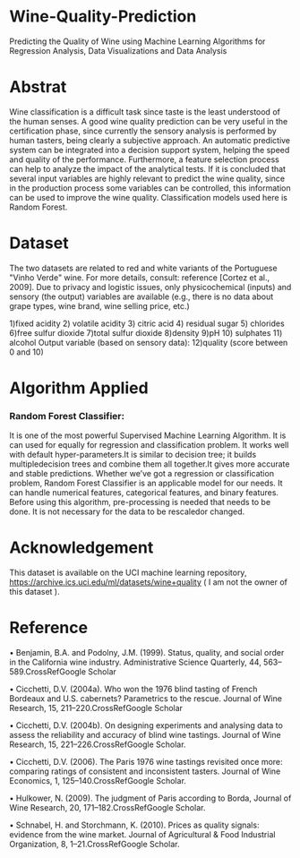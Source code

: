 # Wine-Quality-Prediction
Predicting the Quality of Wine using Machine Learning Algorithms for Regression Analysis, Data Visualizations and Data Analysis

# Abstrat

Wine classification is a difficult task since taste is the least understood of the human  senses. A good wine quality prediction can be very useful in the certification phase, since currently the sensory analysis is performed by human tasters, being clearly a subjective approach. An automatic predictive system can be integrated into a decision support system, helping the speed and quality of the performance. Furthermore, a feature selection process can help to analyze the impact of the analytical tests. If it is concluded that several input variables are highly relevant to predict the wine quality, since in the production process some variables can be controlled, this information can be used to improve the wine quality. Classification models used here is Random Forest.

# Dataset

The two datasets are related to red and white variants of the Portuguese "Vinho Verde" wine. For more details, consult:  reference [Cortez et al., 2009]. Due to privacy and logistic issues, only physicochemical (inputs) and sensory (the output) variables are available (e.g., there is no data about grape types, wine brand, wine selling price, etc.)

1)fixed acidity
2) volatile acidity
3) citric acid
4) residual sugar
5) chlorides
6)free sulfur dioxide
7)total sulfur dioxide
8)density
9)pH
10) sulphates
11) alcohol
Output variable (based on sensory data):
12)quality (score between 0 and 10)

# Algorithm Applied

### Random Forest Classifier:

It is one of the most powerful Supervised Machine Learning Algorithm. It is can used for equally for regression and classification problem. It works well with default hyper-parameters.It is similar to decision tree; it builds multipledecision trees and combine them all together.It gives more accurate and stable predictions. Whether we’ve got a regression or classification problem, Random Forest Classifier is an applicable model for our needs. It can handle numerical features, categorical features, and binary features. Before using this algorithm, pre-processing is needed that needs to be done. It is not necessary for the data to be rescaledor changed.

# Acknowledgement

This dataset is available on the UCI machine learning repository, https://archive.ics.uci.edu/ml/datasets/wine+quality ( I am not the owner of this dataset ).

# Reference 

• Benjamin, B.A. and Podolny, J.M. (1999). Status, quality, and social order in the California wine industry. Administrative Science Quarterly, 44, 563–589.CrossRefGoogle Scholar

• Cicchetti, D.V. (2004a). Who won the 1976 blind tasting of French Bordeaux and U.S. cabernets? Parametrics to the rescue. Journal of Wine Research, 15, 211–220.CrossRefGoogle Scholar

• Cicchetti, D.V. (2004b). On designing experiments and analysing data to assess the reliability and accuracy of blind wine tastings. Journal of Wine Research, 15, 221–226.CrossRefGoogle Scholar.

• Cicchetti, D.V. (2006). The Paris 1976 wine tastings revisited once more: comparing ratings of consistent and inconsistent tasters. Journal of Wine Economics, 1, 125–140.CrossRefGoogle Scholar.

• Hulkower, N. (2009). The judgment of Paris according to Borda, Journal of Wine Research, 20, 171–182.CrossRefGoogle Scholar.

• Schnabel, H. and Storchmann, K. (2010). Prices as quality signals: evidence from the wine market. Journal of Agricultural & Food Industrial Organization, 8, 1–21.CrossRefGoogle Scholar.
